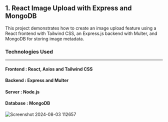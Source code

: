 ## 1. React Image Upload with Express and MongoDB

This project demonstrates how to create an image upload feature using a React frontend with Tailwind CSS, an Express.js backend with Multer, and MongoDB for storing image metadata.

### Technologies Used
----

#### Frontend : React, Axios and Tailwind CSS
#### Backend : Express and Multer
#### Server : Node.js
#### Database : MongoDB

![Screenshot 2024-08-03 112657](https://github.com/user-attachments/assets/f79cf3b3-7fee-4eec-9566-fcaed9e06842)




